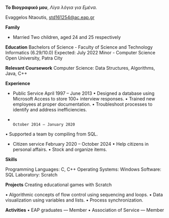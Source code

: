 **Το Βιογραφικό μου**,
_Λίγα λόγια για Εμένα._

Evaggelos Ntaoutis,                             	std161254@ac.eap.gr


**Family**
- Married
Two children, aged 24 and 25 respectively

**Education**
Bachelors of Science - Faculty of Science and Technology
Informatics (6.29/10.0)	Expected: July 2022
Minor - Computer Science 
Open University, Patra City

**Relevant Coursework**
Computer Science: Data Structures, Algorithms, Java, C++

**Experience**
-	Public Service	                                                                                                                    April 1997 – June 2013
•	Designed a database using Microsoft Access to store 100+ interview responses.
•	Trained new employees at proper documentation.
•	Troubleshoot processes to identify and address inefficiencies.
-	                                                                                                                               October 2014 – January 2020
•	Supported a team by compiling from SQL.

-	Citizen service                                                                                                               February 2020 – October 2024
•	Help citizens in personal affairs.
•	Stock and organize items.

**Skills**
 
Programming Languages: C, C++
Operating Systems: Windows
 Software:  SQL
Laboratory: Scratch 

**Projects**
Creating educational games with Scratch

•	Algorithmic concepts of flow control using sequencing and loops.
•	Data visualization using variables and lists.
•	Process synchronization.


**Activities**
      • EAP graduates          — Member
      • Association of Service — Member 


